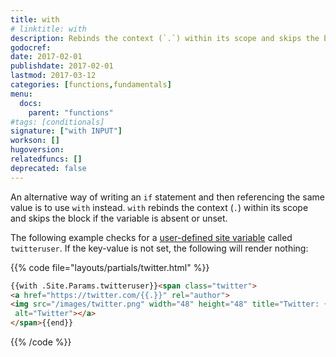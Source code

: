 ```yaml
---
title: with
# linktitle: with
description: Rebinds the context (`.`) within its scope and skips the block if the variable is absent.
godocref:
date: 2017-02-01
publishdate: 2017-02-01
lastmod: 2017-03-12
categories: [functions,fundamentals]
menu:
  docs:
    parent: "functions"
#tags: [conditionals]
signature: ["with INPUT"]
workson: []
hugoversion:
relatedfuncs: []
deprecated: false
---
```


An alternative way of writing an `if` statement and then referencing the same value is to use `with` instead. `with` rebinds the context (`.`) within its scope and skips the block if the variable is absent or unset.

The following example checks for a [user-defined site variable](/variables/site/) called `twitteruser`. If the key-value is not set, the following will render nothing:

{{% code file="layouts/partials/twitter.html" %}}
```html
{{with .Site.Params.twitteruser}}<span class="twitter">
<a href="https://twitter.com/{{.}}" rel="author">
<img src="/images/twitter.png" width="48" height="48" title="Twitter: {{.}}"
 alt="Twitter"></a>
</span>{{end}}
```
{{% /code %}}
